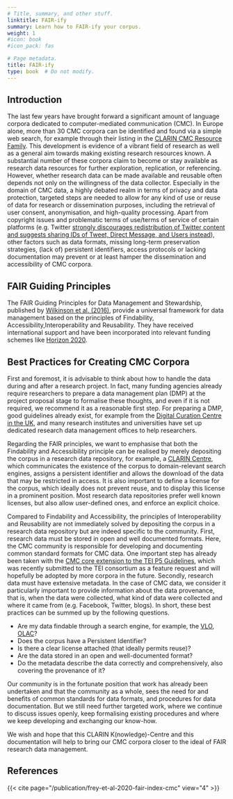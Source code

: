 ```yaml
---
# Title, summary, and other stuff.
linktitle: FAIR-ify
summary: Learn how to FAIR-ify your corpus.
weight: 1
#icon: book
#icon_pack: fas

# Page metadata.
title: FAIR-ify
type: book  # Do not modify.
---
```

## Introduction

The last few years have brought forward a significant amount of language
corpora dedicated to computer-mediated communication (CMC). In Europe alone,
more than 30 CMC corpora can be identified and found via a simple web search,
for example through their listing in the [CLARIN CMC Resource
Family](https://www.clarin.eu/content/cmc-corpora).  This development is
evidence of a vibrant field of research as well as a general aim towards making
existing research resources known. A substantial number of these corpora claim
to become or stay available as research data resources for further exploration,
replication, or referencing.  However, whether research data can be made
available and reusable often depends not only on the willingness of the data
collector.  Especially in the domain of CMC data, a highly debated realm in
terms of privacy and data protection, targeted steps are needed to allow for
any kind of use or reuse of data for research or dissemination purposes,
including the retrieval of user consent, anonymisation, and high-quality
processing.  Apart from copyright issues and problematic terms of use/terms of
service of certain platforms (e.g. Twitter [strongly discourages redistribution
of Twitter content and suggests sharing IDs of Tweet, Direct Message, and Users
instead](https://developer.twitter.com/en/developer-terms/more-on-restricted-use-cases)),
other factors such as data formats, missing long-term preservation strategies,
(lack of) persistent identifiers, access protocols or lacking documentation may
prevent or at least hamper the dissemination and accessibility of CMC corpora.

## FAIR Guiding Principles

The FAIR Guiding Principles for Data Management and Stewardship, published by
[Wilkinson et al. (2016)](/publication/wilkinson-fair-2016), provide a
universal framework for data management based on the principles of Findability,
Accessibility,Interoperability and Reusability.  They have received
international support and have been incorporated into relevant funding schemes
like [Horizon
2020](https://ec.europa.eu/research/participants/data/ref/h2020/grants_manual/hi/oa_pilot/h2020-hi-oa-data-mgt_en.pdf).

## Best Practices for Creating CMC Corpora

First and foremost, it is advisable to think about how to handle the data
during and after a research project. In fact, many funding agencies already
require researchers to prepare a data management plan (DMP) at the project
proposal stage to formalise these thoughts, and even if it is not required, we
recommend it  as a reasonable first step. For preparing a DMP, good guidelines
already exist, for example from the [Digital Curation Centre in the
UK](https://dmponline.dcc.ac.uk/), and many research institutes and
universities have set up dedicated research data management offices to help
researchers.

Regarding the FAIR principles, we want to emphasise that both the Findability
and Accessibility principle can be realised by merely depositing the corpus in
a research data repository, for example, a [CLARIN
Centre](https://www.clarin.eu/content/clarin-centres), which communicates the
existence of the corpus to domain-relevant search engines, assigns a persistent
identifier and allows the download of the data that may be restricted in
access. It is also important to define a license for the corpus, which ideally
does not prevent reuse, and to display this license in a prominent position.
Most research data repositories prefer well known licenses, but also allow
user-defined ones, and enforce an explicit choice. 

Compared to Findability and Accessibility, the principles of Interoperability
and Reusability are not immediately solved by depositing the corpus in a
research data repository but are indeed specific to the community. First,
research data must be stored in open and well documented formats. Here, the CMC
community is responsible for developing and documenting common standard formats
for CMC data. One important step has already been taken with the [CMC core
extension to the TEI P5 Guidelines](/publication/beiswenger-cmc-core-2020/),
which was recently submitted to the TEI consortium as a feature request
and will hopefully be adopted by more corpora in the future. Secondly, research
data must have extensive metadata. In the case of CMC data, we consider it
particularly important to provide information about the data provenance, that
is, when the data were collected, what kind of data were collected and where it
came from (e.g. Facebook, Twitter, blogs). In short, these best practices can
be summed up by the following questions.

* Are my data findable through a search engine, for example, the
  [VLO](https://vlo.clarin.eu/), [OLAC](http://search.language-archives.org/)?
* Does the corpus have a Persistent Identifier?
* Is there a clear license attached (that ideally permits reuse)?
* Are the data stored in an open and well-documented format?
* Do the metadata describe the data correctly and comprehensively, also covering the provenance of it?

Our community is in the fortunate position that work has already been
undertaken and that the community as a whole, sees the need for and benefits of
common standards for data formats, and procedures for data documentation.  But
we still need further targeted work, where we continue to discuss issues
openly, keep formalising existing procedures and where we keep developing and
exchanging our know-how.

We wish and hope that this CLARIN K(nowledge)-Centre and this documentation
will help to bring our CMC corpora closer to the ideal of FAIR research data
management.


## References

{{< cite page="/publication/frey-et-al-2020-fair-index-cmc" view="4" >}}
